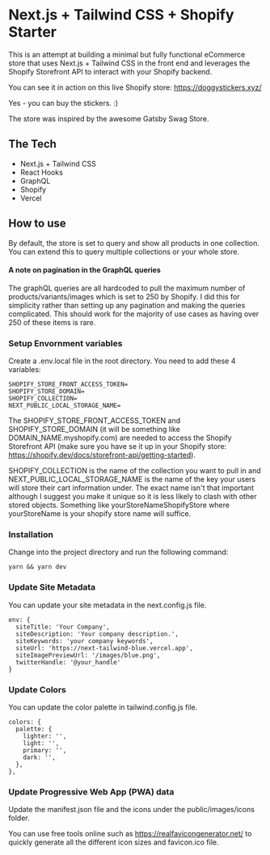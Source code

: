 # Next.js + Tailwind CSS + Shopify Starter

This is an attempt at building a minimal but fully functional eCommerce store that uses Next.js + Tailwind CSS in the front end and leverages the Shopify Storefront API
to interact with your Shopify backend.

You can see it in action on this live Shopify store: https://doggystickers.xyz/

Yes - you can buy the stickers. :)

The store was inspired by the awesome Gatsby Swag Store.

## The Tech

* Next.js + Tailwind CSS
* React Hooks
* GraphQL
* Shopify
* Vercel
## How to use

By default, the store is set to query and show all products in one collection. 
You can extend this to query multiple collections or your whole store.

#### A note on pagination in the GraphQL queries

The graphQL queries are all hardcoded to pull the maximum number of products/variants/images which
is set to 250 by Shopify. I did this for simplicity rather than setting up any pagination and making the queries complicated.
This should work for the majority of use cases as having over 250 of these items is rare.

### Setup Envornment variables

Create a .env.local file in the root directory. You need to add these 4 variables:

```
SHOPIFY_STORE_FRONT_ACCESS_TOKEN=
SHOPIFY_STORE_DOMAIN=
SHOPIFY_COLLECTION=
NEXT_PUBLIC_LOCAL_STORAGE_NAME=
```

The SHOPIFY_STORE_FRONT_ACCESS_TOKEN and SHOPIFY_STORE_DOMAIN (it will be something like DOMAIN_NAME.myshopify.com) are needed to access
the Shopify Storefront API (make sure you have se it up in your Shopify store: https://shopify.dev/docs/storefront-api/getting-started).

SHOPIFY_COLLECTION is the name of the collection you want to pull in and NEXT_PUBLIC_LOCAL_STORAGE_NAME is the name of the key
your users will store their cart information under. The exact name isn't that important although I suggest you make it unique so
it is less likely to clash with other stored objects. Something like yourStoreNameShopifyStore where yourStoreName is your shopify store name will suffice.

### Installation

Change into the project directory and run the following command:

```
yarn && yarn dev
```

### Update Site Metadata

You can update your site metadata in the next.config.js file. 

```
env: {
  siteTitle: 'Your Company',
  siteDescription: 'Your company description.',
  siteKeywords: 'your company keywords',
  siteUrl: 'https://next-tailwind-blue.vercel.app',
  siteImagePreviewUrl: '/images/blue.png',
  twitterHandle: '@your_handle'
} 
```

### Update Colors

You can update the color palette in tailwind.config.js file.

```
colors: {
  palette: {
    lighter: '',
    light: '',
    primary: '',
    dark: '',
  },
},
```
### Update Progressive Web App (PWA) data

Update the manifest.json file and the icons under the public/images/icons folder.

You can use free tools online such as https://realfavicongenerator.net/ to quickly generate all the different icon sizes and favicon.ico file.
